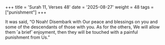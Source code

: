 +++
title = 'Surah 11, Verses 48'
date = '2025-08-27'
weight = 48
tags = ["punishment"]
+++

It was said, “O Noah! Disembark with Our peace and blessings on you and some of the descendants of those with you. As for the others, We will allow them ˹a brief˺ enjoyment, then they will be touched with a painful punishment from Us.”